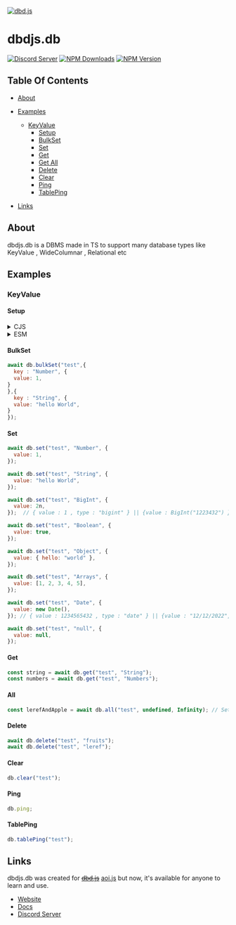 [![dbd.js](https://cdn.discordapp.com/attachments/817018613046312990/846181270840279050/dbdjs.png)](https://discord.com/invite/HMUfMXDQsV)

# dbdjs.db

[![Discord Server](https://img.shields.io/discord/773352845738115102?color=5865F2&logo=discord&logoColor=white)](https://discord.com/invite/HMUfMXDQsV)
[![NPM Downloads](https://img.shields.io/npm/dt/dbdjs.db.svg?maxAge=3600)](https://www.npmjs.com/package/dbdjs.db)
[![NPM Version](https://img.shields.io/npm/v/dbdjs.db.svg?maxAge=3600)](https://www.npmjs.com/package/dbdjs.db)

## Table Of Contents

- [About](#about)

- [Examples](#examples)
  - [KeyValue](#keyvalue)
    - [Setup](#setup)
    - [BulkSet](#bulkset)
    - [Set](#set)
    - [Get](#get)
    - [Get All](#all)
    - [Delete](#delete)
    - [Clear](#clear)
    - [Ping](#ping)
    - [TablePing](#tableping)
- [Links](#links)

## About

dbdjs.db is a DBMS made in TS to support many database types like KeyValue , WideColumnar , Relational etc
## Examples
### KeyValue
#### Setup

<details> 
<summary>CJS</summary>

```js
const { KeyValue } = require("dbdjs.db");

const db = new KeyValue({
  path: "./database/",
  tables: ["test"],
});

db.once("ready", () => {
  console.log("Database ready!");
});

db.connect();
```

</details>
<details>
<summary>ESM</summary>

```js
import { KeyValue } from "dbdjs.db";

const db = new KeyValue({
  path: "./database/",
  tables: ["test"],
});

db.once("ready", () => {
  console.log("Database ready!");
});

db.connect();
```

</details>

#### BulkSet


```js
await db.bulkSet("test",{
  key : "Number", {
  value: 1,
}
},{
  key : "String", {
  value: "hello World",
}
});
```

#### Set

```js
await db.set("test", "Number", {
  value: 1,
});

await db.set("test", "String", {
  value: "hello World",
});

await db.set("test", "BigInt", {
  value: 2n,
});  // { value : 1 , type : "bigint" } || {value : BigInt("1223432") }

await db.set("test", "Boolean", {
  value: true,
});

await db.set("test", "Object", {
  value: { hello: "world" },
});

await db.set("test", "Arrays", {
  value: [1, 2, 3, 4, 5],
});

await db.set("test", "Date", {
  value: new Date(), 
}); // { value : 1234565432 , type : "date" } || {value : "12/12/2022", type : "date" }

await db.set("test", "null", {
  value: null,
});
```

#### Get

```js
const string = await db.get("test", "String");
const numbers = await db.get("test", "Numbers");
```

####  All

```js
const lerefAndApple = await db.all("test", undefined, Infinity); // Setting limit as Infinity will return all data
```

#### Delete

```js
await db.delete("test", "fruits");
await db.delete("test", "leref");
```

#### Clear

```js
db.clear("test");
```

#### Ping

```js
db.ping;
```

#### TablePing

```js
db.tablePing("test"); 
```

## Links

dbdjs.db was created for ~~[dbd.js](https://www.npmjs.com/package/dbd.js)~~ [aoi.js](https://www.npmjs.com/aoi.js) but now, it's available for anyone to learn and use.

- [Website](https://aoi.js.org)
- [Docs](https://usersatoshi.github.io/dbdjs.db/)
- [Discord Server](https://discord.com/invite/HMUfMXDQsV)
